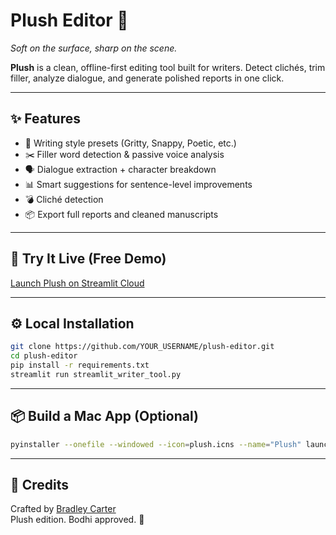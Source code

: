 # Plush Editor 🧠

*Soft on the surface, sharp on the scene.*  


**Plush** is a clean, offline-first editing tool built for writers. Detect clichés, trim filler, analyze dialogue, and generate polished reports in one click.

---

## ✨ Features

- 🎨 Writing style presets (Gritty, Snappy, Poetic, etc.)
- ✂️ Filler word detection & passive voice analysis
- 🗣 Dialogue extraction + character breakdown
- 📊 Smart suggestions for sentence-level improvements
- 💣 Cliché detection
- 📦 Export full reports and cleaned manuscripts

---

## 🧪 Try It Live (Free Demo)

[Launch Plush on Streamlit Cloud](https://share.streamlit.io/YOUR_USERNAME/plush-editor/main)

---

## ⚙️ Local Installation

```bash
git clone https://github.com/YOUR_USERNAME/plush-editor.git
cd plush-editor
pip install -r requirements.txt
streamlit run streamlit_writer_tool.py
```

---

## 📦 Build a Mac App (Optional)

```bash
pyinstaller --onefile --windowed --icon=plush.icns --name="Plush" launch_plush.py
```

---

## 💬 Credits

Crafted by [Bradley Carter](https://www.writtenbybc.com)  
Plush edition. Bodhi approved. 🐊
